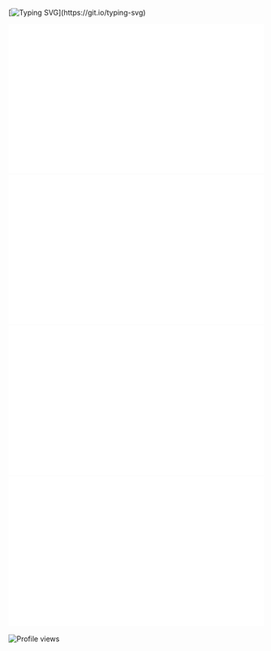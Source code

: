 [![Typing SVG](https://readme-typing-svg.herokuapp.com?font=comfortaa&color=016EEA&size=24&width=500&lines=Web+Developer;Nice+to+meet+you...)](https://git.io/typing-svg)

![](https://raw.githubusercontent.com/localnetwork/github-stats/master/generated/overview.svg#gh-dark-mode-only)
![](https://raw.githubusercontent.com/localnetwork/github-stats/master/generated/languages.svg#gh-light-mode-only)
![Overview](https://raw.githubusercontent.com/localnetwork/github-stats/master/generated/overview.svg#gh-light-mode-only)
![Code](https://raw.githubusercontent.com/localnetwork/github-stats/master/generated/languages.svg#gh-light-mode-only)

![Profile views](https://komarev.com/ghpvc/?username=localnetwork)
